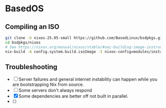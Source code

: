 # BasedOS
## Compiling an ISO
```sh
git clone -b nixos-25.05-small https://github.com/BasedLinux/bsdpkgs.git
cd bsdpkgs/nixos
# See https://nixos.org/manual/nixos/stable/#sec-building-image-instructions
nix-build -A config.system.build.isoImage -I nixos-config=modules/installer/cd-dvd/installation-cd-minimal.nix default.nix
```
## Troubleshooting
- [ ] Server failures and general internet instability can happen while you are bootstrapping Nix from source.
- [ ] Some servers don't always respond
- [x] Some dependencies are better off not built in parallel.
- [ ] 
